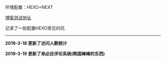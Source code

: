 环境配置：HEXO+NEXT

[博客测试地址](https://zhuweizhoong.github.io/zwz.github.io/)

记录了一些配置HEXO常见的坑

----------

**2019-3-18 更新了访问人数统计**

**2019-3-19 更新了来必应评论系统(韩国棒棒的东西)**